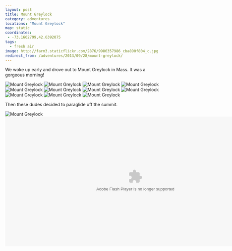 ```yaml
---
layout: post
title: Mount Greylock
category: adventures
locations: "Mount Greylock"
map: static
coordinates:
 - -73.1662799,42.6392075
tags:
  - fresh air
image: http://farm3.staticflickr.com/2876/9986357986_cba890f804_c.jpg
redirect_from: /adventures/2013/09/28/mount-greylock/
---
```



We woke up early and drove out to Mount Greylock in Mass. It was a gorgeous morning!

<div class="photos">

<img src="http://farm8.staticflickr.com/7419/9986387503_05ac62422c_c.jpg" class="img-half" alt="Mount Greylock">
<img src="http://farm3.staticflickr.com/2865/9986278224_581c9d4da5_c.jpg" class="img-half" alt="Mount Greylock">
<img src="http://farm8.staticflickr.com/7343/9986262155_f7361b37dd_c.jpg" class="img-half" alt="Mount Greylock">
<img src="http://farm8.staticflickr.com/7310/9986286374_29dcc5f9e0_c.jpg" class="img-half" alt="Mount Greylock">
<img src="http://farm8.staticflickr.com/7439/9986289224_1fd8a552e2_c.jpg" class="img-half" alt="Mount Greylock">
<img src="http://farm4.staticflickr.com/3812/9986339946_9f055c9206_c.jpg" class="img-half" alt="Mount Greylock">
<img src="http://farm3.staticflickr.com/2876/9986357986_cba890f804_c.jpg" class="pop-out" alt="Mount Greylock">
<img src="http://farm4.staticflickr.com/3751/9986342406_5f2f1d8f0a_c.jpg" class="img-split-wide" alt="Mount Greylock">
<img src="http://farm3.staticflickr.com/2825/9986310254_c20897fbe9_c.jpg" class="img-split-tall" alt="Mount Greylock">
<img src="http://farm4.staticflickr.com/3705/9986303185_cdb564de00_c.jpg" class="img-half" alt="Mount Greylock">
<img src="http://farm3.staticflickr.com/2885/9986444463_c05924a5d6_c.jpg" class="img-half" alt="Mount Greylock">
</div>

Then these dudes decided to paraglide off the summit.

<div class="photos">

<img src="http://farm4.staticflickr.com/3749/9986386033_deeb69c4c6_c.jpg" alt="Mount Greylock">
<object type="application/x-shockwave-flash" width="840" height="420" class="pop-out" data="http://www.flickr.com/apps/video/stewart.swf?v=109786" classid="clsid:D27CDB6E-AE6D-11cf-96B8-444553540000"> <param name="flashvars" value="intl_lang=en-us&amp;photo_secret=447cc83b34&amp;photo_id=9986934734&amp;hd_default=false"></param> <param name="movie" value="http://www.flickr.com/apps/video/stewart.swf?v=109786"></param> <param name="bgcolor" value="#000000"></param> <param name="allowFullScreen" value="true"></param><embed type="application/x-shockwave-flash" src="http://www.flickr.com/apps/video/stewart.swf?v=109786" bgcolor="#000000" allowfullscreen="true" flashvars="intl_lang=en-us&amp;photo_secret=447cc83b34&amp;photo_id=9986934734&amp;hd_default=false" height="420" width="840"></embed></object>
</div>